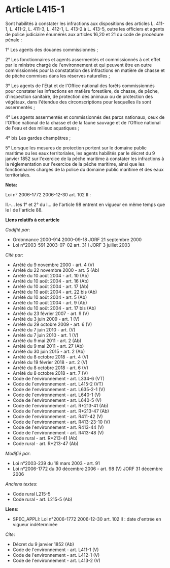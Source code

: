 # Article L415-1

Sont habilités à constater les infractions aux dispositions des articles L. 411-1, L. 411-2, L. 411-3, L. 412-1, L. 413-2 à
L. 413-5, outre les officiers et agents de police judiciaire énumérés aux articles 16,20 et 21 du code de procédure pénale : 

1° Les agents des douanes commissionnés ; 

2° Les fonctionnaires et agents assermentés et commissionnés à cet effet par le ministre chargé de l'environnement et qui
peuvent être en outre commissionnés pour la constatation des infractions en matière de chasse et de pêche commises dans les
réserves naturelles ; 

3° Les agents de l'Etat et de l'Office national des forêts commissionnés pour constater les infractions en matière
forestière, de chasse, de pêche, d'inspection sanitaire, de protection des animaux ou de protection des végétaux, dans
l'étendue des circonscriptions pour lesquelles ils sont assermentés ; 

4° Les agents assermentés et commissionnés des parcs nationaux, ceux de l'Office national de la chasse et de la faune sauvage
et de l'Office national de l'eau et des milieux aquatiques ; 

4° bis Les gardes champêtres ; 

5° Lorsque les mesures de protection portent sur le domaine public maritime ou les eaux territoriales, les agents habilités
par le décret du 9 janvier 1852 sur l'exercice de la pêche maritime à constater les infractions à la réglementation sur
l'exercice de la pêche maritime, ainsi que les fonctionnaires chargés de la police du domaine public maritime et des eaux
territoriales.

**Nota:**

Loi n° 2006-1772 2006-12-30 art. 102 II : 

II.-... les 1° et 2° du I... de l'article 98 entrent en vigueur en même temps que le I de l'article 88.

**Liens relatifs à cet article**

_Codifié par_:

  - Ordonnance 2000-914 2000-09-18 JORF 21 septembre 2000
  - Loi n°2003-591 2003-07-02 art. 31 I JORF 3 juillet 2003

_Cité par_:

  - Arrêté du 9 novembre 2000 - art. 4 (V)
  - Arrêté du 22 novembre 2000 - art. 5 (Ab)
  - Arrêté du 10 août 2004 - art. 10 (Ab)
  - Arrêté du 10 août 2004 - art. 16 (Ab)
  - Arrêté du 10 août 2004 - art. 17 (Ab)
  - Arrêté du 10 août 2004 - art. 22 bis (Ab)
  - Arrêté du 10 août 2004 - art. 5 (Ab)
  - Arrêté du 10 août 2004 - art. 9 (Ab)
  - Arrêté du 10 août 2004 - art. 17 bis (Ab)
  - Arrêté du 23 février 2007 - art. 9 (V)
  - Arrêté du 3 juin 2009 - art. 1 (V)
  - Arrêté du 29 octobre 2009 - art. 6 (V)
  - Arrêté du 7 juin 2010 - art. (V)
  - Arrêté du 7 juin 2010 - art. 1 (V)
  - Arrêté du 9 mai 2011 - art. 2 (Ab)
  - Arrêté du 9 mai 2011 - art. 27 (Ab)
  - Arrêté du 30 juin 2015 - art. 2 (Ab)
  - Arrêté du 8 octobre 2018 - art. 4 (V)
  - Arrêté du 19 février 2018 - art. 2 (V)
  - Arrêté du 8 octobre 2018 - art. 6 (V)
  - Arrêté du 8 octobre 2018 - art. 7 (V)
  - Code de l'environnement - art. L334-6 (VT)
  - Code de l'environnement - art. L415-2 (VT)
  - Code de l'environnement - art. L635-2-1 (V)
  - Code de l'environnement - art. L640-1 (V)
  - Code de l'environnement - art. L640-5 (V)
  - Code de l'environnement - art. R*213-41 (Ab)
  - Code de l'environnement - art. R*213-47 (Ab)
  - Code de l'environnement - art. R411-42 (V)
  - Code de l'environnement - art. R413-23-10 (V)
  - Code de l'environnement - art. R413-44 (V)
  - Code de l'environnement - art. R413-48 (V)
  - Code rural - art. R*213-41 (Ab)
  - Code rural - art. R*213-47 (Ab)

_Modifié par_:

  - Loi n°2003-239 du 18 mars 2003 - art. 91
  - Loi n°2006-1772 du 30 décembre 2006 - art. 98 (V) JORF 31 décembre 2006

_Anciens textes_:

  - Code rural L215-5
  - Code rural - art. L215-5 (Ab)

**Liens**:

  - SPEC_APPLI: Loi n°2006-1772 2006-12-30 art. 102 II : date d'entrée en vigueur indéterminée

_Cite_:

  - Décret du 9 janvier 1852 (Ab)
  - Code de l'environnement - art. L411-1 (V)
  - Code de l'environnement - art. L412-1 (V)
  - Code de l'environnement - art. L413-2 (V)
